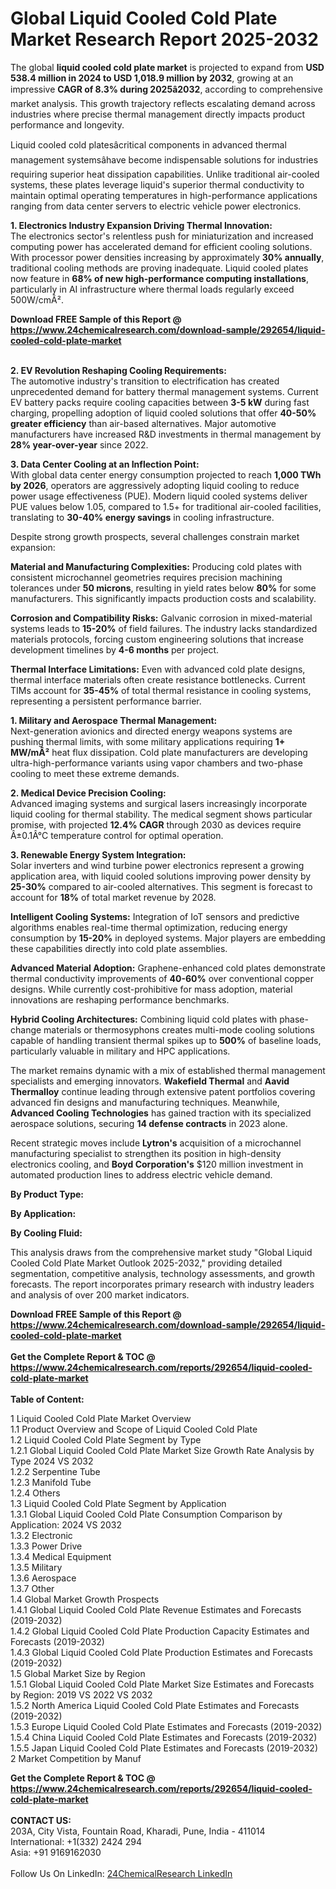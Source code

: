 <h1>Global Liquid Cooled Cold Plate Market Research Report 2025-2032</h1><p>The global <strong>liquid cooled cold plate market</strong> is projected to expand from <strong>USD 538.4 million in 2024 to USD 1,018.9 million by 2032</strong>, growing at an impressive <strong>CAGR of 8.3% during 2025â2032</strong>, according to comprehensive market analysis. This growth trajectory reflects escalating demand across industries where precise thermal management directly impacts product performance and longevity.</p><p>Liquid cooled cold platesâcritical components in advanced thermal management systemsâhave become indispensable solutions for industries requiring superior heat dissipation capabilities. Unlike traditional air-cooled systems, these plates leverage liquid's superior thermal conductivity to maintain optimal operating temperatures in high-performance applications ranging from data center servers to electric vehicle power electronics.</p><p><strong>1. Electronics Industry Expansion Driving Thermal Innovation:</strong><br>
The electronics sector's relentless push for miniaturization and increased computing power has accelerated demand for efficient cooling solutions. With processor power densities increasing by approximately <strong>30% annually</strong>, traditional cooling methods are proving inadequate. Liquid cooled plates now feature in <strong>68% of new high-performance computing installations</strong>, particularly in AI infrastructure where thermal loads regularly exceed 500W/cmÂ².</p><div><b>Download FREE Sample of this Report @ 
            <a href="https://www.24chemicalresearch.com/download-sample/292654/liquid-cooled-cold-plate-market">
            https://www.24chemicalresearch.com/download-sample/292654/liquid-cooled-cold-plate-market</a></b></div><br><p><strong>2. EV Revolution Reshaping Cooling Requirements:</strong><br>
The automotive industry's transition to electrification has created unprecedented demand for battery thermal management systems. Current EV battery packs require cooling capacities between <strong>3-5 kW</strong> during fast charging, propelling adoption of liquid cooled solutions that offer <strong>40-50% greater efficiency</strong> than air-based alternatives. Major automotive manufacturers have increased R&amp;D investments in thermal management by <strong>28% year-over-year</strong> since 2022.</p><p><strong>3. Data Center Cooling at an Inflection Point:</strong><br>
With global data center energy consumption projected to reach <strong>1,000 TWh by 2026</strong>, operators are aggressively adopting liquid cooling to reduce power usage effectiveness (PUE). Modern liquid cooled systems deliver PUE values below 1.05, compared to 1.5+ for traditional air-cooled facilities, translating to <strong>30-40% energy savings</strong> in cooling infrastructure.</p><p>Despite strong growth prospects, several challenges constrain market expansion:</p><p><strong>Material and Manufacturing Complexities:</strong> Producing cold plates with consistent microchannel geometries requires precision machining tolerances under <strong>50 microns</strong>, resulting in yield rates below <strong>80%</strong> for some manufacturers. This significantly impacts production costs and scalability.</p><p><strong>Corrosion and Compatibility Risks:</strong> Galvanic corrosion in mixed-material systems leads to <strong>15-20%</strong> of field failures. The industry lacks standardized materials protocols, forcing custom engineering solutions that increase development timelines by <strong>4-6 months</strong> per project.</p><p><strong>Thermal Interface Limitations:</strong> Even with advanced cold plate designs, thermal interface materials often create resistance bottlenecks. Current TIMs account for <strong>35-45%</strong> of total thermal resistance in cooling systems, representing a persistent performance barrier.</p><p><strong>1. Military and Aerospace Thermal Management:</strong><br>
Next-generation avionics and directed energy weapons systems are pushing thermal limits, with some military applications requiring <strong>1+ MW/mÂ²</strong> heat flux dissipation. Cold plate manufacturers are developing ultra-high-performance variants using vapor chambers and two-phase cooling to meet these extreme demands.</p><p><strong>2. Medical Device Precision Cooling:</strong><br>
Advanced imaging systems and surgical lasers increasingly incorporate liquid cooling for thermal stability. The medical segment shows particular promise, with projected <strong>12.4% CAGR</strong> through 2030 as devices require Â±0.1Â°C temperature control for optimal operation.</p><p><strong>3. Renewable Energy System Integration:</strong><br>
Solar inverters and wind turbine power electronics represent a growing application area, with liquid cooled solutions improving power density by <strong>25-30%</strong> compared to air-cooled alternatives. This segment is forecast to account for <strong>18%</strong> of total market revenue by 2028.</p><p><strong>Intelligent Cooling Systems:</strong> Integration of IoT sensors and predictive algorithms enables real-time thermal optimization, reducing energy consumption by <strong>15-20%</strong> in deployed systems. Major players are embedding these capabilities directly into cold plate assemblies.</p><p><strong>Advanced Material Adoption:</strong> Graphene-enhanced cold plates demonstrate thermal conductivity improvements of <strong>40-60%</strong> over conventional copper designs. While currently cost-prohibitive for mass adoption, material innovations are reshaping performance benchmarks.</p><p><strong>Hybrid Cooling Architectures:</strong> Combining liquid cold plates with phase-change materials or thermosyphons creates multi-mode cooling solutions capable of handling transient thermal spikes up to <strong>500%</strong> of baseline loads, particularly valuable in military and HPC applications.</p><p>The market remains dynamic with a mix of established thermal management specialists and emerging innovators. <strong>Wakefield Thermal</strong> and <strong>Aavid Thermalloy</strong> continue leading through extensive patent portfolios covering advanced fin designs and manufacturing techniques. Meanwhile, <strong>Advanced Cooling Technologies</strong> has gained traction with its specialized aerospace solutions, securing <strong>14 defense contracts</strong> in 2023 alone.</p><p>Recent strategic moves include <strong>Lytron's</strong> acquisition of a microchannel manufacturing specialist to strengthen its position in high-density electronics cooling, and <strong>Boyd Corporation's</strong> $120 million investment in automated production lines to address electric vehicle demand.</p><p><strong>By Product Type:</strong></p><p><strong>By Application:</strong></p><p><strong>By Cooling Fluid:</strong></p><p>This analysis draws from the comprehensive market study "Global Liquid Cooled Cold Plate Market Outlook 2025-2032," providing detailed segmentation, competitive analysis, technology assessments, and growth forecasts. The report incorporates primary research with industry leaders and analysis of over 200 market indicators.</p><div><b>Download FREE Sample of this Report @ 
            <a href="https://www.24chemicalresearch.com/download-sample/292654/liquid-cooled-cold-plate-market">
            https://www.24chemicalresearch.com/download-sample/292654/liquid-cooled-cold-plate-market</a></b></div><br><div><b>Get the Complete Report & TOC @ 
            <a href="https://www.24chemicalresearch.com/reports/292654/liquid-cooled-cold-plate-market">
            https://www.24chemicalresearch.com/reports/292654/liquid-cooled-cold-plate-market</a></b></div><br>
            <b>Table of Content:</b><p>1 Liquid Cooled Cold Plate Market Overview<br />
    1.1 Product Overview and Scope of Liquid Cooled Cold Plate<br />
    1.2 Liquid Cooled Cold Plate Segment by Type<br />
        1.2.1 Global Liquid Cooled Cold Plate Market Size Growth Rate Analysis by Type 2024 VS 2032<br />
        1.2.2 Serpentine Tube<br />
        1.2.3 Manifold Tube<br />
        1.2.4 Others<br />
    1.3 Liquid Cooled Cold Plate Segment by Application<br />
        1.3.1 Global Liquid Cooled Cold Plate Consumption Comparison by Application: 2024 VS 2032<br />
        1.3.2 Electronic<br />
        1.3.3 Power Drive<br />
        1.3.4 Medical Equipment<br />
        1.3.5 Military<br />
        1.3.6 Aerospace<br />
        1.3.7 Other<br />
    1.4 Global Market Growth Prospects<br />
        1.4.1 Global Liquid Cooled Cold Plate Revenue Estimates and Forecasts (2019-2032)<br />
        1.4.2 Global Liquid Cooled Cold Plate Production Capacity Estimates and Forecasts (2019-2032)<br />
        1.4.3 Global Liquid Cooled Cold Plate Production Estimates and Forecasts (2019-2032)<br />
    1.5 Global Market Size by Region<br />
        1.5.1 Global Liquid Cooled Cold Plate Market Size Estimates and Forecasts by Region: 2019 VS 2022 VS 2032<br />
        1.5.2 North America Liquid Cooled Cold Plate Estimates and Forecasts (2019-2032)<br />
        1.5.3 Europe Liquid Cooled Cold Plate Estimates and Forecasts (2019-2032)<br />
        1.5.4 China Liquid Cooled Cold Plate Estimates and Forecasts (2019-2032)<br />
        1.5.5 Japan Liquid Cooled Cold Plate Estimates and Forecasts (2019-2032)<br />
2 Market Competition by Manuf</p><div><b>Get the Complete Report & TOC @ 
            <a href="https://www.24chemicalresearch.com/reports/292654/liquid-cooled-cold-plate-market">
            https://www.24chemicalresearch.com/reports/292654/liquid-cooled-cold-plate-market</a></b></div><br><b>CONTACT US:</b><br>
            203A, City Vista, Fountain Road, Kharadi, Pune, India - 411014<br>
            International: +1(332) 2424 294<br>
            Asia: +91 9169162030 <br><br>
            Follow Us On LinkedIn: <a href="https://www.linkedin.com/company/24chemicalresearch/">24ChemicalResearch LinkedIn</a>